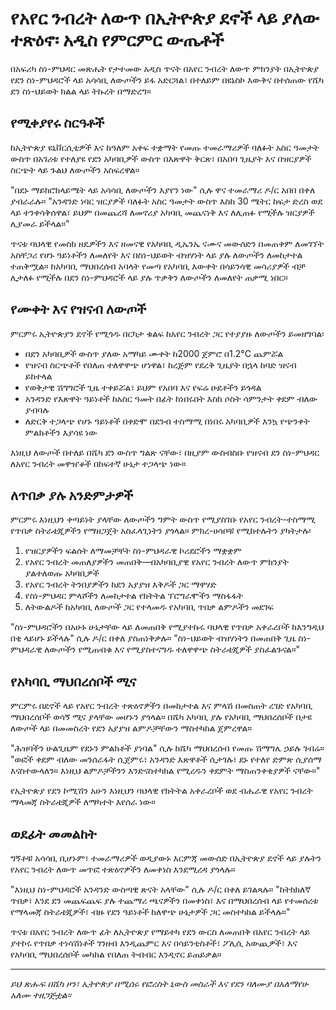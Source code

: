 # የአየር ንብረት ለውጥ በኢትዮጵያ ደኖች ላይ ያለው ተጽዕኖ፡ አዲስ የምርምር ውጤቶች

በአፍሪካ ስነ-ምህዳር መጽሔት የታተመው አዲስ ጥናት በአየር ንብረት ለውጥ ምክንያት በኢትዮጵያ የደን ስነ-ምህዳሮች ላይ አሳሳቢ ለውጦችን ይፋ አድርጓል፣ በተለይም በዩኔስኮ እውቅና በተሰጠው የሼካ ደን ስነ-ህይወት ክልል ላይ ትኩረት በማድረግ።

## የሚቀያየሩ ስርዓቶች

ከኢትዮጵያ ዩኒቨርሲቲዎች እና ከዓለም አቀፍ ተቋማት የመጡ ተመራማሪዎች ባለፉት አስር ዓመታት ውስጥ በአገሪቱ የተለያዩ የደን አካባቢዎች ውስጥ በእጽዋት ቅርጽ፣ በአበባ ጊዜያት እና በዝርያዎች ስርጭት ላይ ጉልህ ለውጦችን አስፍረዋል።

"በደኑ ማይክሮክላይሜት ላይ አሳሳቢ ለውጦችን እያየን ነው" ሲሉ ዋና ተመራማሪ ዶ/ር አበበ በቀለ ያብራራሉ። "አንዳንድ ነባር ዝርያዎች ባለፉት አስር ዓመታት ውስጥ እስከ 30 ሜትር ከፍታ ድረስ ወደ ላይ ተንቀሳቅሰዋል፣ ይህም በመጨረሻ ለመኖሪያ አካባቢ መጨናነቅ እና ለሊጠፉ የሚችሉ ዝርያዎች ሊያመራ ይችላል።"

ጥናቱ ባህላዊ የመስክ ዘዴዎችን እና ዘመናዊ የአካባቢ ዲኤንኤ ናሙና መውሰድን በመጠቀም ለመገኘት አስቸጋሪ የሆኑ ዓይነቶችን ለመለየት እና በስነ-ህይወት ብዝሃነት ላይ ያሉ ለውጦችን ለመከታተል ተጠቅሟል። ከአካባቢ ማህበረሰብ አባላት የመጣ የአካባቢ እውቀት በሳይንሳዊ መሳሪያዎች ብቻ ሊታለፉ የሚችሉ በደን ስነ-ምህዳሮች ላይ ያሉ ጥቃቅን ለውጦችን ለመለየት ጠቃሚ ነበር።

## የሙቀት እና የዝናብ ለውጦች

ምርምሩ ኢትዮጵያን ደኖች የሚጎዱ በርካታ ቁልፍ ከአየር ንብረት ጋር የተያያዙ ለውጦችን ይመዘግባል፡

- በደን አካባቢዎች ውስጥ ያለው አማካይ ሙቀት ከ2000 ጀምሮ በ1.2°C ጨምሯል
- የዝናብ ስርጭቶች የበለጠ ተለዋዋጭ ሆነዋል፣ ከረጅም የደረቅ ጊዜያት በኋላ ከባድ ዝናብ ይከተላል
- የወቅታዊ ሽግግሮች ጊዜ ተቀይሯል፣ ይህም የአበባ እና የፍሬ ዑደቶችን ይጎዳል
- አንዳንድ የእጽዋት ዓይነቶች ከአስር ዓመት በፊት ከነበሩበት እስከ ሶስት ሳምንታት ቀደም ብለው ያብባሉ
- ለድርቅ ተጋላጭ የሆኑ ዓይነቶች በቀድሞ በደንብ ተስማሚ በነበሩ አካባቢዎች እንኳ የጭንቀት ምልክቶችን እያሳዩ ነው

እነዚህ ለውጦች በተለይ በሼካ ደን ውስጥ ግልጽ ናቸው፣ በዚያም ውስብስቡ የዝናብ ደን ስነ-ምህዳር ለአየር ንብረት መዋዠቆች በከፍተኛ ሁኔታ ተጋላጭ ነው።

## ለጥበቃ ያሉ አንድምታዎች

ምርምሩ እነዚህን ቀጣይነት ያላቸው ለውጦችን ግምት ውስጥ የሚያስገቡ የአየር ንብረት-ተስማሚ የጥበቃ ስትራቴጂዎችን የማዘጋጀት አስፈላጊነትን ያጎላል። ምክረ-ሀሳቦቹ የሚከተሉትን ያካትታሉ፡

1. የዝርያዎችን ፍልሰት ለማመቻቸት ስነ-ምህዳራዊ ኮሪደሮችን ማቋቋም
2. የአየር ንብረት መጠለያዎችን መጠበቅ—በአካባቢያዊ የአየር ንብረት ለውጥ ምክንያት ያልተለወጡ አካባቢዎች
3. የአየር ንብረት ትንበያዎችን ከደን አያያዝ እቅዶች ጋር ማዋሃድ
4. የስነ-ምህዳር ምላሾችን ለመከታተል የክትትል ፕሮግራሞችን ማስፋፋት
5. ለትውልዶች ከአካባቢ ለውጦች ጋር የተላመዱ የአካባቢ ጥበቃ ልምዶችን መደገፍ

"ስነ-ምህዳሮችን በአሁኑ ሁኔታቸው ላይ ለመጠበቅ የሚያተኩሩ ባህላዊ የጥበቃ አቀራረቦች ከእንግዲህ በቂ ላይሆኑ ይችላሉ" ሲሉ ዶ/ር በቀለ ያስጠነቅቃሉ። "ስነ-ህይወት ብዝሃነትን በመጠበቅ ጊዜ ስነ-ምህዳራዊ ለውጦችን የሚጠብቁ እና የሚያስተናግዱ ተለዋዋጭ ስትራቴጂዎች ያስፈልጉናል።"

## የአካባቢ ማህበረሰቦች ሚና

ምርምሩ በደኖች ላይ የአየር ንብረት ተጽዕኖዎችን በመከታተል እና ምላሽ በመስጠት ረገድ የአካባቢ ማህበረሰቦች ወሳኝ ሚና ያላቸው መሆኑን ያጎላል። በሼካ አካባቢ ያሉ የአካባቢ ማህበረሰቦች በታዩ ለውጦች ላይ በመመስረት የደን አያያዝ ልምዶቻቸውን ማስተካከል ጀምረዋል።

"ሕዝባችን ሁልጊዜም የደኑን ምልክቶች ያነባል" ሲሉ ከሼካ ማህበረሰብ የመጡ ሽማግሌ ኃይሉ ገብሬ። "ወፎች ቀደም ብለው መንሰራፋት ሲጀምሩ፣ አንዳንድ እጽዋቶች ሲታገሉ፣ ደኑ የተለየ ድምጽ ሲያሰማ እናስተውላለን። እነዚህ ልምዶቻችንን እንድናስተካክል የሚረዱን ቀደምት ማስጠንቀቂያዎች ናቸው።"

የኢትዮጵያ የደን ኮሚሽን አሁን እነዚህን ባህላዊ የክትትል አቀራረቦች ወደ ብሔራዊ የአየር ንብረት ማላመጃ ስትራቴጂዎች ለማካተት እየሰራ ነው።

## ወደፊት መመልከት

ግኝቶቹ አሳሳቢ ቢሆኑም፣ ተመራማሪዎች ወዲያውኑ እርምጃ መውሰድ በኢትዮጵያ ደኖች ላይ ያሉትን የአየር ንብረት ለውጥ መጥፎ ተጽዕኖዎችን ለመቀነስ እንደሚረዳ ያጎላሉ።

"እነዚህ ስነ-ምህዳሮች አንዳንድ ውስጣዊ ጽናት አላቸው" ሲሉ ዶ/ር በቀለ ይገልጻሉ። "ከትክክለኛ ጥበቃ፣ እንደ ደን መጨፍጨፍ ያሉ ተጨማሪ ጫናዎችን በመቀነስ፣ እና በማህበረሰብ ላይ የተመሰረቱ የማላመጃ ስትራቴጂዎች፣ ብዙ የደን ዓይነቶች ከለዋጭ ሁኔታዎች ጋር መስተካከል ይችላሉ።"

ጥናቱ በአየር ንብረት ለውጥ ፊት ለኢትዮጵያ የማይተካ የደን ውርስ ለመጠበቅ በአየር ንብረት ላይ ያተኮሩ የጥበቃ ተነሳሽነቶች ገንዘብ እንዲጨምር እና በሳይንቲስቶች፣ ፖሊሲ አውጪዎች፣ እና የአካባቢ ማህበረሰቦች መካከል የበለጠ ትብብር እንዲኖር ይጠይቃል።

---

*ይህ ጽሑፍ በሼካ ዞን፣ ኢትዮጵያ በሚሰሩ የፎረስት ኒውስ መስራች እና የደን ባለሙያ በአለማየሁ አለሙ ተዘጋጅቷል።*
